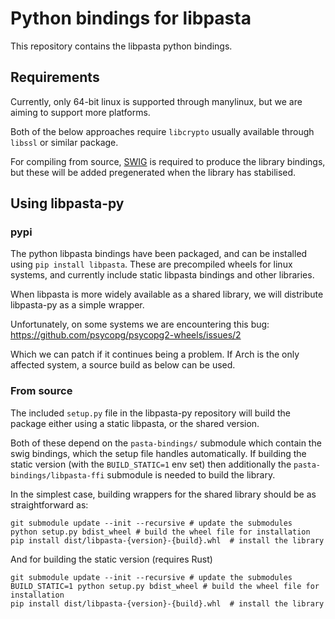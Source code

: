 Python bindings for libpasta
===========================

This repository contains the libpasta python bindings.

## Requirements

Currently, only 64-bit linux is supported through manylinux, but we are aiming
to support more platforms.

Both of the below approaches require `libcrypto` usually available through
`libssl` or similar package.


For compiling from source, [SWIG](http://www.swig.org/) is required to produce
the library bindings, but these will be added pregenerated when the library has
stabilised.

## Using libpasta-py

### pypi

The python libpasta bindings have been packaged, and can be installed using
`pip install libpasta`. These are precompiled wheels for linux systems, and
currently include static libpasta bindings and other libraries.

When libpasta is more widely available as a shared library, we will distribute
libpasta-py as a simple wrapper.

Unfortunately, on some systems we are encountering this bug:
https://github.com/psycopg/psycopg2-wheels/issues/2

Which we can patch if it continues being a problem. If Arch is the only affected
system, a source build as below can be used.

### From source

The included `setup.py` file in the libpasta-py repository will build the
package either using a static libpasta, or the shared version.

Both of these depend on the `pasta-bindings/` submodule which contain
the swig bindings, which the setup file handles automatically.
If building the static version (with the `BUILD_STATIC=1` env set)
then additionally the `pasta-bindings/libpasta-ffi` submodule is needed to build
the library. 

In the simplest case, building wrappers for the shared library should be as
straightforward as:
```
git submodule update --init --recursive # update the submodules
python setup.py bdist_wheel # build the wheel file for installation
pip install dist/libpasta-{version}-{build}.whl  # install the library
``` 

And for building the static version (requires Rust)
```
git submodule update --init --recursive # update the submodules
BUILD_STATIC=1 python setup.py bdist_wheel # build the wheel file for installation
pip install dist/libpasta-{version}-{build}.whl  # install the library
```
